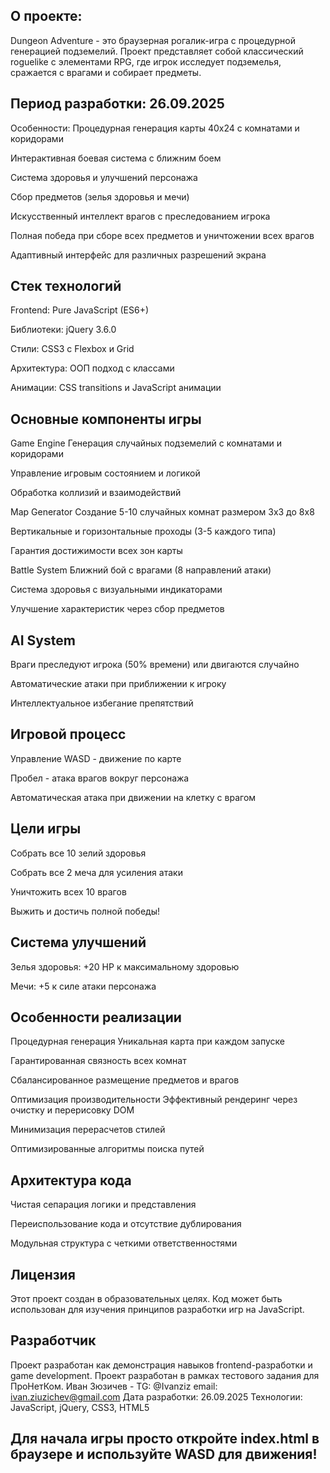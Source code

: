 ## О проекте:
Dungeon Adventure - это браузерная рогалик-игра с процедурной генерацией подземелий. Проект представляет собой классический roguelike с элементами RPG, где игрок исследует подземелья, сражается с врагами и собирает предметы.

## Период разработки: 26.09.2025
Особенности:
Процедурная генерация карты 40x24 с комнатами и коридорами

Интерактивная боевая система с ближним боем

Система здоровья и улучшений персонажа

Сбор предметов (зелья здоровья и мечи)

Искусственный интеллект врагов с преследованием игрока

Полная победа при сборе всех предметов и уничтожении всех врагов

Адаптивный интерфейс для различных разрешений экрана

## Стек технологий
Frontend: Pure JavaScript (ES6+)

Библиотеки: jQuery 3.6.0

Стили: CSS3 с Flexbox и Grid

Архитектура: ООП подход с классами

Анимации: CSS transitions и JavaScript анимации

## Основные компоненты игры
Game Engine
Генерация случайных подземелий с комнатами и коридорами

Управление игровым состоянием и логикой

Обработка коллизий и взаимодействий

Map Generator
Создание 5-10 случайных комнат размером 3x3 до 8x8

Вертикальные и горизонтальные проходы (3-5 каждого типа)

Гарантия достижимости всех зон карты

Battle System
Ближний бой с врагами (8 направлений атаки)

Система здоровья с визуальными индикаторами

Улучшение характеристик через сбор предметов

## AI System
Враги преследуют игрока (50% времени) или двигаются случайно

Автоматические атаки при приближении к игроку

Интеллектуальное избегание препятствий

## Игровой процесс
Управление
WASD - движение по карте

Пробел - атака врагов вокруг персонажа

Автоматическая атака при движении на клетку с врагом

## Цели игры
Собрать все 10 зелий здоровья

Собрать все 2 меча для усиления атаки

Уничтожить всех 10 врагов

Выжить и достичь полной победы!

## Система улучшений
Зелья здоровья: +20 HP к максимальному здоровью

Мечи: +5 к силе атаки персонажа

## Особенности реализации
Процедурная генерация
Уникальная карта при каждом запуске

Гарантированная связность всех комнат

Сбалансированное размещение предметов и врагов

Оптимизация производительности
Эффективный рендеринг через очистку и перерисовку DOM

Минимизация перерасчетов стилей

Оптимизированные алгоритмы поиска путей

## Архитектура кода
Чистая сепарация логики и представления

Переиспользование кода и отсутствие дублирования

Модульная структура с четкими ответственностями

## Лицензия
Этот проект создан в образовательных целях. Код может быть использован для изучения принципов разработки игр на JavaScript.

## Разработчик
Проект разработан как демонстрация навыков frontend-разработки и game development.
Проект разработан в рамках тестового задания для ПроНетКом.
Иван Зюзичев - TG: @Ivanziz email: ivan.ziuzichev@gmail.com
Дата разработки: 26.09.2025
Технологии: JavaScript, jQuery, CSS3, HTML5

## Для начала игры просто откройте index.html в браузере и используйте WASD для движения!
